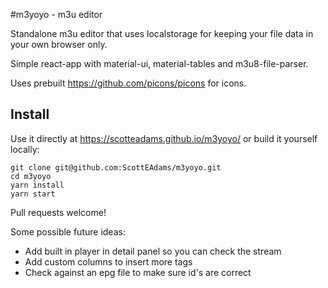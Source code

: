 #m3yoyo - m3u editor

Standalone m3u editor that uses localstorage for keeping your file data in your own browser only.

Simple react-app with material-ui, material-tables and m3u8-file-parser.

Uses prebuilt https://github.com/picons/picons for icons.

## Install

Use it directly at https://scotteadams.github.io/m3yoyo/ or build it yourself locally:

```
git clone git@github.com:ScottEAdams/m3yoyo.git
cd m3yoyo
yarn install
yarn start
```

Pull requests welcome!

Some possible future ideas:

- Add built in player in detail panel so you can check the stream
- Add custom columns to insert more tags
- Check against an epg file to make sure id's are correct
